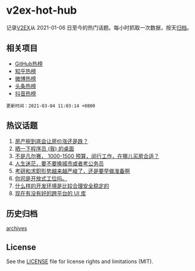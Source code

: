 # v2ex-hot-hub

 记录[V2EX](https://www.v2ex.com/)从 2021-01-06 日至今的热门话题。每小时抓取一次数据，按天[归档](archives)。
 
 ## 相关项目

- [GitHub热榜](https://github.com/snaildev/github-hot-hub)
- [知乎热榜](https://github.com/snaildev/zhihu-hot-hub)
- [微博热榜](https://github.com/snaildev/weibo-hot-hub)
- [头条热榜](https://github.com/snaildev/toutiao-hot-hub)
- [抖音热榜](https://github.com/snaildev/douyin-hot-hub)


 `更新时间：2021-03-04 11:03:14 +0800`

## 热议话题

1. [房产税到底会让房价涨还是跌？](https://www.v2ex.com/t/757991)
1. [晒一下程序员 (我) 的桌面](https://www.v2ex.com/t/758028)
1. [不是凡尔赛， 1000-1500 预算，闵行工作，在哪儿买房合适？](https://www.v2ex.com/t/757944)
1. [人生迷茫，要不要换城市或者考公务员](https://www.v2ex.com/t/757950)
1. [考研和求职形势越来越严峻了，还是要早做准备啊](https://www.v2ex.com/t/757971)
1. [你司是开放式工位吗。](https://www.v2ex.com/t/758136)
1. [什么样的开发环境是比较合理安全稳定的](https://www.v2ex.com/t/758060)
1. [现在有没有好的跨平台的 UI 库](https://www.v2ex.com/t/758052)

## 历史归档

[archives](archives)

## License

See the [LICENSE](LICENSE) file for license rights and limitations (MIT).
